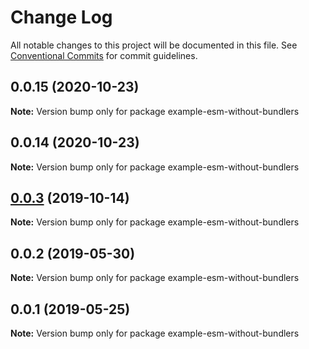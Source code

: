 # Change Log

All notable changes to this project will be documented in this file.
See [Conventional Commits](https://conventionalcommits.org) for commit guidelines.

## 0.0.15 (2020-10-23)

**Note:** Version bump only for package example-esm-without-bundlers





## 0.0.14 (2020-10-23)

**Note:** Version bump only for package example-esm-without-bundlers





## [0.0.3](https://github.com/error-reporter/bexer/compare/example-esm-without-bundlers@0.0.2...example-esm-without-bundlers@0.0.3) (2019-10-14)

**Note:** Version bump only for package example-esm-without-bundlers





## 0.0.2 (2019-05-30)

**Note:** Version bump only for package example-esm-without-bundlers





## 0.0.1 (2019-05-25)

**Note:** Version bump only for package example-esm-without-bundlers
